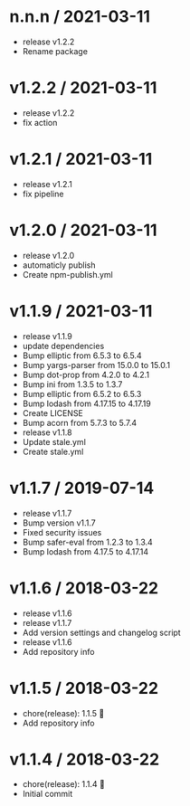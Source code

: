 
n.n.n / 2021-03-11
==================

  * release v1.2.2
  * Rename package

v1.2.2 / 2021-03-11
===================

  * release v1.2.2
  * fix action

v1.2.1 / 2021-03-11
===================

  * release v1.2.1
  * fix pipeline

v1.2.0 / 2021-03-11
===================

  * release v1.2.0
  * automaticly publish
  * Create npm-publish.yml

v1.1.9 / 2021-03-11
===================

  * release v1.1.9
  * update dependencies
  * Bump elliptic from 6.5.3 to 6.5.4
  * Bump yargs-parser from 15.0.0 to 15.0.1
  * Bump dot-prop from 4.2.0 to 4.2.1
  * Bump ini from 1.3.5 to 1.3.7
  * Bump elliptic from 6.5.2 to 6.5.3
  * Bump lodash from 4.17.15 to 4.17.19
  * Create LICENSE
  * Bump acorn from 5.7.3 to 5.7.4
  * release v1.1.8
  * Update stale.yml
  * Create stale.yml

v1.1.7 / 2019-07-14
===================

  * release v1.1.7
  * Bump version v1.1.7
  * Fixed security issues
  * Bump safer-eval from 1.2.3 to 1.3.4
  * Bump lodash from 4.17.5 to 4.17.14

v1.1.6 / 2018-03-22
===================

  * release v1.1.6
  * release v1.1.7
  * Add version settings and changelog script
  * release v1.1.6
  * Add repository info

v1.1.5 / 2018-03-22
===================

  * chore(release): 1.1.5 :tada:
  * Add repository info

v1.1.4 / 2018-03-22
===================

  * chore(release): 1.1.4 :tada:
  * Initial commit
